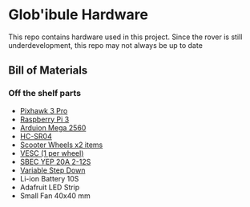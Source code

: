 # Glob'ibule Hardware
This repo contains hardware used in this project. Since the rover is still underdevelopment, this repo may not always be up to date

## Bill of Materials

### Off the shelf parts
* [Pixhawk 3 Pro](https://docs.px4.io/v1.9.0/en/flight_controller/pixhawk3_pro.html)
* [Raspberry Pi 3](https://www.raspberrypi.org/products/raspberry-pi-3-model-b/)
* [Arduion Mega 2560](https://www.arduino.cc/en/Guide/ArduinoMega2560)
* [HC-SR04](https://www.sparkfun.com/products/13959) 
* [Scooter Wheels x2 items](https://m.banggood.com/8inch-24V36V48V-Brushless-Hub-Motor-Toothless-Wheel-For-Electric-Scooter-Skateboard-p-1432409.html?akmClientCountry=America&rmmds=detail-bottom-alsolike)
* [VESC (1 per wheel)](https://www.amazon.com/Hardware-Project-Continuous-Electric-Skateboard/dp/B07FT87JT8)
* [SBEC YEP 20A 2-12S](https://www.amazon.com/HobbyKing-2-12S-Selectable-Voltage-Output/dp/B00USQZDFI)
* [Variable Step Down](https://fr.banggood.com/LM2596-DC-DC-Verstellbar-Step-Down-Schaltregler-Power-Supply-Module-p-88252.html?gmcCountry=FR&currency=EUR&cur_warehouse=CN&createTmp=1&utm_source=googleshopping&utm_medium=cpc_bgcs&utm_content=frank&utm_campaign=pla-frg-rm-all-purchase-pc&gclid=CjwKCAjwzdLrBRBiEiwAEHrAYn-3sZP2eYTkSqJ83FbqmSMePFrIeE1ADDOpt4L-IA-97UQntO-owhoCLh4QAvD_BwE)
* Li-ion Battery 10S
* Adafruit LED Strip
* Small Fan 40x40 mm
